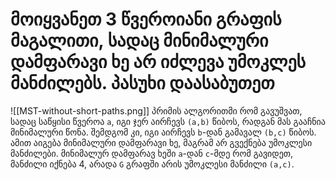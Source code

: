 # მოიყვანეთ 3 წვეროიანი გრაფის მაგალითი, სადაც მინიმალური დამფარავი ხე არ იძლევა უმოკლეს მანძილებს. პასუხი დაასაბუთეთ

![[MST-without-short-paths.png]]
პრიმის ალგორითმი რომ გავუშვათ, სადაც საწყისი წვეროა `a`, იგი ჯერ აირჩევს `(a,b)` წიბოს, რადგან მას გააჩნია მინიმალური წონა. შემდგომ კი, იგი აირჩევს `b`-დან გამავალ `(b,c)` წიბოს. ამით აიგება მინიმალური დამფარავი ხე, მაგრამ არ გვექნება უმოკლესი მანძილები. მინიმალურ დამფარავ ხეში `a`-დან `c`-მდე რომ გავიდეთ, მანძილი იქნება 4, არადა `G` გრაფში არის უმოკლესი მანძილი `(a,c)`.